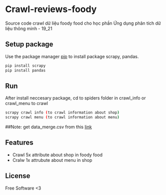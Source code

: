 # Crawl-reviews-foody
Source code crawl dữ liệu foody food cho học phần Ứng dụng phân tích dữ liệu thông minh - 19_21


## Setup package 
Use the package manager [pip](https://pip.pypa.io/en/stable/) to install package scrapy, pandas.

```bash
pip install scrapy
pip install pandas
```

## Run
After install neccesary package, cd to spiders folder in crawl_info or crawl_menu to crawl
```bash
scrapy crawl info (to crawl information about shop)
scrapy crawl menu (to crawl information about menu)
```
##Note: get data_merge.csv from this [link](https://drive.google.com/drive/folders/1Mq4WZxsjxWxAfFDm83nCudfiAZHLvo07)


## Features
- Crawl 5x attribute about shop in foody food
- Cralw 1x attrubute about menu in shop 


## License
Free Software <3
